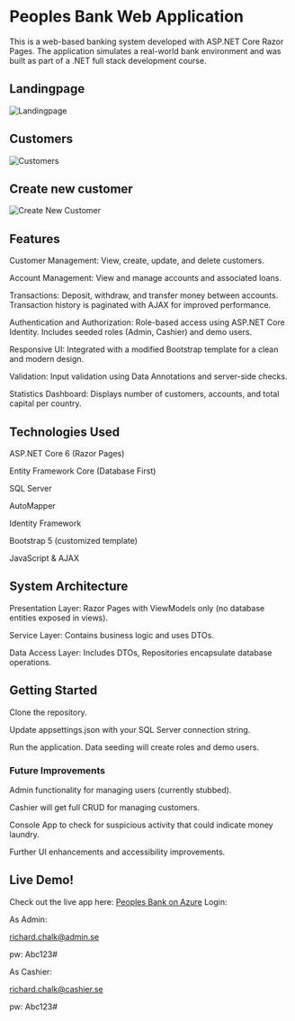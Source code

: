 # Peoples Bank Web Application

This is a web-based banking system developed with ASP.NET Core Razor Pages. The application simulates a real-world bank environment and was built as part of a .NET full stack development course.

## Landingpage
![Landingpage](img/PB1.png)

## Customers
![Customers](img/PB2.png)

## Create new customer
![Create New Customer](img/PB2.png)


## Features

Customer Management: View, create, update, and delete customers.

Account Management: View and manage accounts and associated loans.

Transactions: Deposit, withdraw, and transfer money between accounts. Transaction history is paginated with AJAX for improved performance.

Authentication and Authorization: Role-based access using ASP.NET Core Identity. Includes seeded roles (Admin, Cashier) and demo users.

Responsive UI: Integrated with a modified Bootstrap template for a clean and modern design.

Validation: Input validation using Data Annotations and server-side checks.

Statistics Dashboard: Displays number of customers, accounts, and total capital per country.

## Technologies Used

ASP.NET Core 6 (Razor Pages)

Entity Framework Core (Database First)

SQL Server

AutoMapper

Identity Framework

Bootstrap 5 (customized template)

JavaScript & AJAX

## System Architecture

Presentation Layer: Razor Pages with ViewModels only (no database entities exposed in views).

Service Layer: Contains business logic and uses DTOs.

Data Access Layer: Includes DTOs, Repositories encapsulate database operations.

## Getting Started

Clone the repository.

Update appsettings.json with your SQL Server connection string.

Run the application. Data seeding will create roles and demo users.

### Future Improvements

Admin functionality for managing users (currently stubbed).

Cashier will get full CRUD for managing customers.

Console App to check for suspicious activity that could indicate money laundry.

Further UI enhancements and accessibility improvements.


## Live Demo!
Check out the live app here: [Peoples Bank on Azure](https://peoplesbank-cughbwd6bgffe8ev.swedencentral-01.azurewebsites.net/)
Login: 

As Admin:

richard.chalk@admin.se

pw: Abc123# 

As Cashier:

richard.chalk@cashier.se

pw: Abc123#

